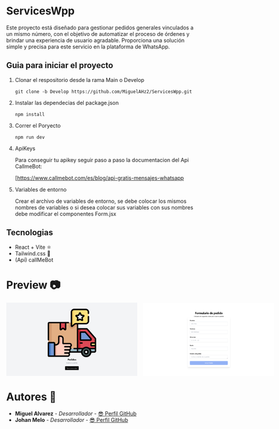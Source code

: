 
# ServicesWpp

Este proyecto está diseñado para gestionar pedidos generales vinculados a un mismo número, con el objetivo de automatizar el proceso de órdenes y brindar una experiencia de usuario agradable. Proporciona una solución simple y precisa para este servicio en la plataforma de WhatsApp.

## Guia para iniciar el proyecto

1. Clonar el respositorio desde la rama Main o Develop

   ```
   git clone -b Develop https://github.com/MiguelAHz2/ServicesWpp.git
   ```
2. Instalar las dependecias del package.json

   ```
   npm install
   ```
3. Correr el Poryecto

   ```
   npm run dev
   ```
4. ApiKeys

   Para conseguir tu apikey seguir paso a paso la documentacion del Api CallmeBot:

   [https://www.callmebot.com/es/blog/api-gratis-mensajes-whatsapp
5. Variables de entorno

   Crear el archivo de variables de entorno, se debe colocar los mismos nombres de variables o si desea colocar sus variables con sus nombres debe modificar el componentes Form.jsx

## Tecnologias

* React + Vite ⚛️
* Tailwind.css 🎨
* (Api) callMeBot

# Preview 📷
<div style="display: flex; width: 350px; gap: 1rem; margin-bottom: 30px;" >
 <img src="./public/Caps/pantallaInicio.png" alt="PantallaInicio" /> 

 <img src="./public/Caps/Formulario.png" alt="VistaFormulario" /> 

 <img src="./public/Caps/Correcto.png" alt="PedidoCorrecto" /> 

 <img src="./public/Caps/Error.png" alt="ErrorPedido" /> 
</div>


#  Autores 👤
* **Miguel Alvarez** - *Desarrollador* - [😎 Perfil GitHub](https://github.com/MiguelAHz2)
* **Johan Melo** - *Desarrollador* - [😎 Perfil GitHub](https://github.com/Deiverso-JM)
